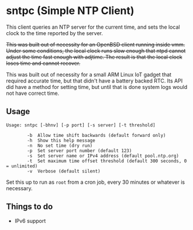 sntpc (Simple NTP Client)
=========================

This client queries an NTP server for the current time, and sets the local
clock to the time reported by the server.

~~This was built out of necessity for an OpenBSD client running inside vmm. Under
some conditions, the local clock runs slow enough that ntpd cannot adjust the
time fast enough with adjtime. The result is that the local clock loses time
and cannot recover.~~

This was built out of necessity for a small ARM Linux IoT gadget that required
accurate time, but that didn't have a battery backed RTC. Its API did have a
method for setting time, but until that is done system logs would not have
correct time.

Usage
-----
```
Usage: sntpc [-bhnv] [-p port] [-s server] [-t threshold]

        -b  Allow time shift backwards (default forward only)
        -h  Show this help message
        -n  No set time (dry run)
        -p  Set server port number (default 123)
        -s  Set server name or IPv4 address (default pool.ntp.org)
        -t  Set maximum time offset threshold (default 300 seconds, 0 = unlimited)
        -v  Verbose (default silent)
```

Set this up to run as `root` from a cron job, every 30 minutes or whatever is
necessary.

Things to do
------------

* IPv6 support
